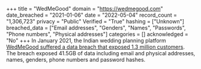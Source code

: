 +++
title = "WedMeGood"
domain = "https://wedmegood.com"
date_breached = "2021-01-06"
date = "2022-05-04"
record_count = "1,306,723"
privacy = "Public"
Verified = "True"
hashing = ["Unknown"]
breached_data = ["Email addresses", "Genders", "Names", "Passwords", "Phone numbers", "Physical addresses"]
categories = []
acknowledged = "No"
+++
In January 2021, the Indian wedding planning platform <a href="https://www.thenewsminute.com/article/wedmegood-and-two-more-sites-hacked-103-crore-users-card-data-leaked-140996" target="_blank" rel="noopener">WedMeGood suffered a data breach that exposed 1.3 million customers</a>. The breach exposed 41.5GB of data including email and physical addresses, names, genders, phone numbers and password hashes.
